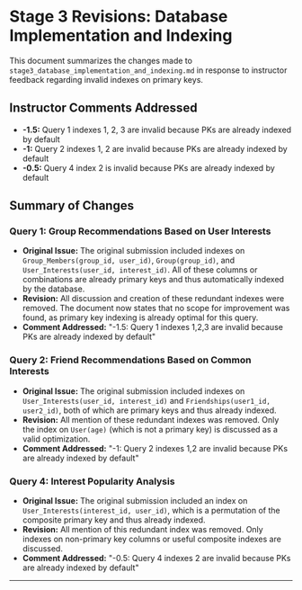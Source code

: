 # Stage 3 Revisions: Database Implementation and Indexing

This document summarizes the changes made to `stage3_database_implementation_and_indexing.md` in response to instructor feedback regarding invalid indexes on primary keys.

## Instructor Comments Addressed

- **-1.5:** Query 1 indexes 1, 2, 3 are invalid because PKs are already indexed by default
- **-1:** Query 2 indexes 1, 2 are invalid because PKs are already indexed by default
- **-0.5:** Query 4 index 2 is invalid because PKs are already indexed by default

## Summary of Changes

### Query 1: Group Recommendations Based on User Interests
- **Original Issue:** The original submission included indexes on `Group_Members(group_id, user_id)`, `Group(group_id)`, and `User_Interests(user_id, interest_id)`. All of these columns or combinations are already primary keys and thus automatically indexed by the database.
- **Revision:** All discussion and creation of these redundant indexes were removed. The document now states that no scope for improvement was found, as primary key indexing is already optimal for this query.
- **Comment Addressed:** "-1.5: Query 1 indexes 1,2,3 are invalid because PKs are already indexed by default"

### Query 2: Friend Recommendations Based on Common Interests
- **Original Issue:** The original submission included indexes on `User_Interests(user_id, interest_id)` and `Friendships(user1_id, user2_id)`, both of which are primary keys and thus already indexed.
- **Revision:** All mention of these redundant indexes was removed. Only the index on `User(age)` (which is not a primary key) is discussed as a valid optimization.
- **Comment Addressed:** "-1: Query 2 indexes 1,2 are invalid because PKs are already indexed by default"

### Query 4: Interest Popularity Analysis
- **Original Issue:** The original submission included an index on `User_Interests(interest_id, user_id)`, which is a permutation of the composite primary key and thus already indexed.
- **Revision:** All mention of this redundant index was removed. Only indexes on non-primary key columns or useful composite indexes are discussed.
- **Comment Addressed:** "-0.5: Query 4 indexes 2 are invalid because PKs are already indexed by default"

---
 